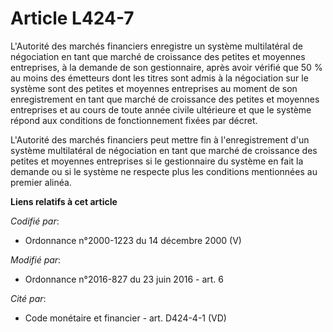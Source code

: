# Article L424-7

L'Autorité des marchés financiers enregistre un système multilatéral de négociation en tant que marché de croissance des
petites et moyennes entreprises, à la demande de son gestionnaire, après avoir vérifié que 50 % au moins des émetteurs dont
les titres sont admis à la négociation sur le système sont des petites et moyennes entreprises au moment de son
enregistrement en tant que marché de croissance des petites et moyennes entreprises et au cours de toute année civile
ultérieure et que le système répond aux conditions de fonctionnement fixées par décret. 

L'Autorité des marchés financiers peut mettre fin à l'enregistrement d'un système multilatéral de négociation en tant que
marché de croissance des petites et moyennes entreprises si le gestionnaire du système en fait la demande ou si le système ne
respecte plus les conditions mentionnées au premier alinéa.

**Liens relatifs à cet article**

_Codifié par_:

  - Ordonnance n°2000-1223 du 14 décembre 2000 (V)

_Modifié par_:

  - Ordonnance n°2016-827 du 23 juin 2016 - art. 6

_Cité par_:

  - Code monétaire et financier - art. D424-4-1 (VD)

